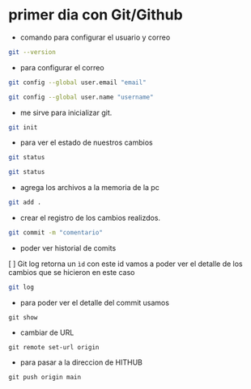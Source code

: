 # primer dia con Git/Github
* comando para configurar el usuario y correo 
```bash
git --version
```
* para configurar el correo
```bash
git config --global user.email "email"
```
``` bash
git config --global user.name "username"
```
* me sirve para inicializar git.
```bash
git init
```
* para ver el estado de nuestros cambios
```bash
git status
```
```bash
git status
```
* agrega los archivos a la memoria de la pc
```bash
git add .
```
* crear el registro de los cambios realizdos.
```bash
git commit -m "comentario"
```
* poder ver historial de comits

[ ] Git log retorna un `ìd` con este id vamos a poder ver el detalle de los cambios que se hicieron en este caso 

```bash
git log
```
* para poder ver el detalle del commit usamos 

```
git show
```
* cambiar de URL
```
git remote set-url origin
```
* para pasar a la direccion de HITHUB
```
git push origin main
```



